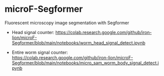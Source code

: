 # microF-Segformer
Fluorescent microscopy image segmentation with Segformer

- Head signal counter: https://colab.research.google.com/github/iron-lion/microF-Segformer/blob/main/notebooks/worm_head_signal_detect.ipynb

- Entire worm signal counter: https://colab.research.google.com/github/iron-lion/microF-Segformer/blob/main/notebooks/micro_sam_worm_body_signal_detect.ipynb
